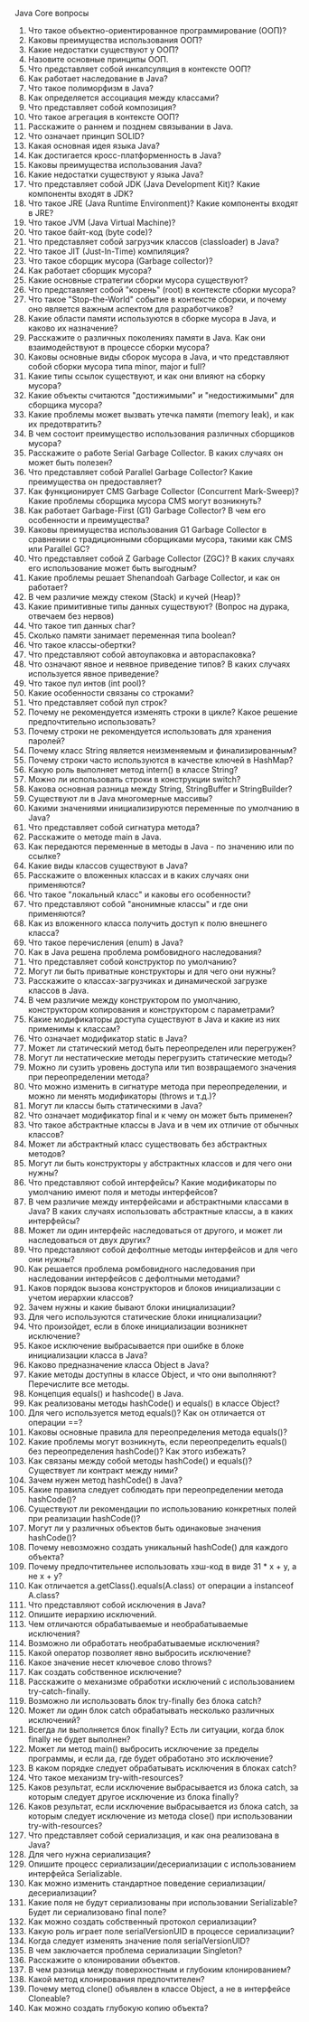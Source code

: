 Java Core вопросы
1. Что такое объектно-ориентированное программирование (ООП)?
2. Каковы преимущества использования ООП?
3. Какие недостатки существуют у ООП?
4. Назовите основные принципы ООП.
5. Что представляет собой инкапсуляция в контексте ООП?
6. Как работает наследование в Java?
7. Что такое полиморфизм в Java?
8. Как определяется ассоциация между классами?
9.  Что представляет собой композиция?
10. Что такое агрегация в контексте ООП?
11. Расскажите о раннем и позднем связывании в Java.
12. Что означает принцип SOLID?
13. Какая основная идея языка Java?
14. Как достигается кросс-платформенность в Java?
15. Каковы преимущества использования Java?
16. Какие недостатки существуют у языка Java?
17. Что представляет собой JDK (Java Development Kit)? Какие компоненты входят в JDK?
18. Что такое JRE (Java Runtime Environment)? Какие компоненты входят в JRE?
19. Что такое JVM (Java Virtual Machine)?
20. Что такое байт-код (byte code)?
21. Что представляет собой загрузчик классов (classloader) в Java?
22. Что такое JIT (Just-In-Time) компиляция?
23. Что такое сборщик мусора (Garbage collector)?
24. Как работает сборщик мусора?
25. Какие основные стратегии сборки мусора существуют?
26. Что представляет собой "корень" (root) в контексте сборки мусора?
27. Что такое "Stop-the-World" событие в контексте сборки, и почему оно является важным аспектом для разработчиков?
28. Какие области памяти используются в сборке мусора в Java, и каково их назначение?
29. Расскажите о различных поколениях памяти в Java. Как они взаимодействуют в процессе сборки мусора?
30. Каковы основные виды сборок мусора в Java, и что представляют собой сборки мусора типа minor, major и full?
31. Какие типы ссылок существуют, и как они влияют на сборку мусора?
32. Какие объекты считаются "достижимыми" и "недостижимыми" для сборщика мусора?
33. Какие проблемы может вызвать утечка памяти (memory leak), и как их предотвратить?
34. В чем состоит преимущество использования различных сборщиков мусора?
35. Расскажите о работе Serial Garbage Collector. В каких случаях он может быть полезен?
36. Что представляет собой Parallel Garbage Collector? Какие преимущества он предоставляет?
37. Как функционирует CMS Garbage Collector (Concurrent Mark-Sweep)? Какие проблемы сборщика мусора CMS могут возникнуть?
38. Как работает Garbage-First (G1) Garbage Collector? В чем его особенности и преимущества?
39. Каковы преимущества использования G1 Garbage Collector в сравнении с традиционными сборщиками мусора, такими как CMS или Parallel GC?
40. Что представляет собой Z Garbage Collector (ZGC)? В каких случаях его использование может быть выгодным?
41. Какие проблемы решает Shenandoah Garbage Collector, и как он работает?
42. В чем различие между стеком (Stack) и кучей (Heap)?
43. Какие примитивные типы данных существуют? (Вопрос на дурака, отвечаем без нервов)
44. Что такое тип данных char?
45. Сколько памяти занимает переменная типа boolean?
46. Что такое классы-обертки?
47. Что представляют собой автоупаковка и автораспаковка?
48. Что означают явное и неявное приведение типов? В каких случаях используется явное приведение?
49. Что такое пул интов (int pool)?
50. Какие особенности связаны со строками?
51. Что представляет собой пул строк?
52. Почему не рекомендуется изменять строки в цикле? Какое решение предпочтительно использовать?
53. Почему строки не рекомендуется использовать для хранения паролей?
54. Почему класс String является неизменяемым и финализированным?
55. Почему строки часто используются в качестве ключей в HashMap?
56. Какую роль выполняет метод intern() в классе String?
57. Можно ли использовать строки в конструкции switch?
58. Какова основная разница между String, StringBuffer и StringBuilder?
59. Существуют ли в Java многомерные массивы?
60. Какими значениями инициализируются переменные по умолчанию в Java?
61. Что представляет собой сигнатура метода?
62. Расскажите о методе main в Java.
63. Как передаются переменные в методы в Java - по значению или по ссылке?
64. Какие виды классов существуют в Java?
65. Расскажите о вложенных классах и в каких случаях они применяются?
66. Что такое "локальный класс" и каковы его особенности?
67. Что представляют собой "анонимные классы" и где они применяются?
68. Как из вложенного класса получить доступ к полю внешнего класса?
69. Что такое перечисления (enum) в Java?
70. Как в Java решена проблема ромбовидного наследования?
71. Что представляет собой конструктор по умолчанию?
72. Могут ли быть приватные конструкторы и для чего они нужны?
73. Расскажите о классах-загрузчиках и динамической загрузке классов в Java.
74. В чем различие между конструктором по умолчанию, конструктором копирования и конструктором с параметрами?
75. Какие модификаторы доступа существуют в Java и какие из них применимы к классам?
76. Что означает модификатор static в Java?
77. Может ли статический метод быть переопределен или перегружен?
78. Могут ли нестатические методы перегрузить статические методы?
79. Можно ли сузить уровень доступа или тип возвращаемого значения при переопределении метода?
80. Что можно изменить в сигнатуре метода при переопределении, и можно ли менять модификаторы (throws и т.д.)?
81. Могут ли классы быть статическими в Java?
82. Что означает модификатор final и к чему он может быть применен?
83. Что такое абстрактные классы в Java и в чем их отличие от обычных классов?
84. Может ли абстрактный класс существовать без абстрактных методов?
85. Могут ли быть конструкторы у абстрактных классов и для чего они нужны?
86. Что представляют собой интерфейсы? Какие модификаторы по умолчанию имеют поля и методы интерфейсов?
87. В чем различие между интерфейсами и абстрактными классами в Java? В каких случаях использовать абстрактные классы, а в каких интерфейсы?
88. Может ли один интерфейс наследоваться от другого, и может ли наследоваться от двух других?
89. Что представляют собой дефолтные методы интерфейсов и для чего они нужны?
90. Как решается проблема ромбовидного наследования при наследовании интерфейсов с дефолтными методами?
91. Каков порядок вызова конструкторов и блоков инициализации с учетом иерархии классов?
92. Зачем нужны и какие бывают блоки инициализации?
93. Для чего используются статические блоки инициализации?
94. Что произойдет, если в блоке инициализации возникнет исключение?
95. Какое исключение выбрасывается при ошибке в блоке инициализации класса в Java?
96. Каково предназначение класса Object в Java?
97. Какие методы доступны в классе Object, и что они выполняют? Перечислите все методы.
98. Концепция equals() и hashcode() в Java.
99.  Как реализованы методы hashCode() и equals() в классе Object?
100. Для чего используется метод equals()? Как он отличается от операции ==?
101. Каковы основные правила для переопределения метода equals()?
102. Какие проблемы могут возникнуть, если переопределить equals() без переопределения hashCode()? Как этого избежать?
103. Как связаны между собой методы hashCode() и equals()? Существует ли контракт между ними?
104. Зачем нужен метод hashCode() в Java?
105. Какие правила следует соблюдать при переопределении метода hashCode()?
106. Существуют ли рекомендации по использованию конкретных полей при реализации hashCode()?
107. Могут ли у различных объектов быть одинаковые значения hashCode()?
108. Почему невозможно создать уникальный hashCode() для каждого объекта?
109. Почему предпочтительнее использовать хэш-код в виде 31 * x + y, а не x + y?
110. Как отличается a.getClass().equals(A.class) от операции a instanceof A.class?
111. Что представляют собой исключения в Java?
112. Опишите иерархию исключений.
113. Чем отличаются обрабатываемые и необрабатываемые исключения?
114. Возможно ли обработать необрабатываемые исключения?
115. Какой оператор позволяет явно выбросить исключение?
116. Какое значение несет ключевое слово throws?
117. Как создать собственное исключение?
118. Расскажите о механизме обработки исключений с использованием try-catch-finally.
119. Возможно ли использовать блок try-finally без блока catch?
120. Может ли один блок catch обрабатывать несколько различных исключений?
121. Всегда ли выполняется блок finally? Есть ли ситуации, когда блок finally не будет выполнен?
122. Может ли метод main() выбросить исключение за пределы программы, и если да, где будет обработано это исключение?
123. В каком порядке следует обрабатывать исключения в блоках catch?
124. Что такое механизм try-with-resources?
125. Каков результат, если исключение выбрасывается из блока catch, за которым следует другое исключение из блока finally?
126. Каков результат, если исключение выбрасывается из блока catch, за которым следует исключение из метода close() при использовании try-with-resources?
127. Что представляет собой сериализация, и как она реализована в Java?
128. Для чего нужна сериализация?
129. Опишите процесс сериализации/десериализации с использованием интерфейса Serializable.
130. Как можно изменить стандартное поведение сериализации/десериализации?
131. Какие поля не будут сериализованы при использовании Serializable? Будет ли сериализовано final поле?
132. Как можно создать собственный протокол сериализации?
133. Какую роль играет поле serialVersionUID в процессе сериализации?
134. Когда следует изменять значение поля serialVersionUID?
135. В чем заключается проблема сериализации Singleton?
136. Расскажите о клонировании объектов.
137. В чем разница между поверхностным и глубоким клонированием?
138. Какой метод клонирования предпочтителен?
139. Почему метод clone() объявлен в классе Object, а не в интерфейсе Cloneable?
140. Как можно создать глубокую копию объекта?
